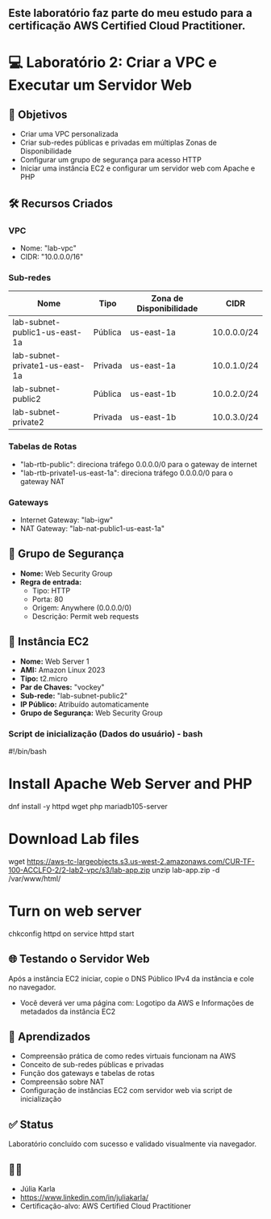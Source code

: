 ## Este laboratório faz parte do meu estudo para a certificação **AWS Certified Cloud Practitioner**.

# 💻 Laboratório 2: Criar a VPC e Executar um Servidor Web

## 🎯 Objetivos

- Criar uma VPC personalizada
- Criar sub-redes públicas e privadas em múltiplas Zonas de Disponibilidade
- Configurar um grupo de segurança para acesso HTTP
- Iniciar uma instância EC2 e configurar um servidor web com Apache e PHP

## 🛠️ Recursos Criados

### VPC
- Nome: "lab-vpc"
- CIDR: "10.0.0.0/16"

### Sub-redes
| Nome                         | Tipo      | Zona de Disponibilidade | CIDR         |
|------------------------------|-----------|--------------------------|--------------|
| lab-subnet-public1-us-east-1a  | Pública   | us-east-1a               | 10.0.0.0/24  |
| lab-subnet-private1-us-east-1a | Privada   | us-east-1a               | 10.0.1.0/24  |
| lab-subnet-public2             | Pública   | us-east-1b               | 10.0.2.0/24  |
| lab-subnet-private2            | Privada   | us-east-1b               | 10.0.3.0/24  |

### Tabelas de Rotas
- "lab-rtb-public": direciona tráfego 0.0.0.0/0 para o gateway de internet
- "lab-rtb-private1-us-east-1a": direciona tráfego 0.0.0.0/0 para o gateway NAT

### Gateways
- Internet Gateway: "lab-igw"
- NAT Gateway: "lab-nat-public1-us-east-1a"

## 🔐 Grupo de Segurança

- **Nome:** Web Security Group  
- **Regra de entrada:**  
  - Tipo: HTTP  
  - Porta: 80  
  - Origem: Anywhere (0.0.0.0/0)  
  - Descrição: Permit web requests

## 🚀 Instância EC2

- **Nome:** Web Server 1
- **AMI:** Amazon Linux 2023
- **Tipo:** t2.micro
- **Par de Chaves:** "vockey"
- **Sub-rede:** "lab-subnet-public2"
- **IP Público:** Atribuído automaticamente
- **Grupo de Segurança:** Web Security Group

### Script de inicialização (Dados do usuário) - bash

#!/bin/bash
# Install Apache Web Server and PHP
dnf install -y httpd wget php mariadb105-server
# Download Lab files
wget https://aws-tc-largeobjects.s3.us-west-2.amazonaws.com/CUR-TF-100-ACCLFO-2/2-lab2-vpc/s3/lab-app.zip
unzip lab-app.zip -d /var/www/html/
# Turn on web server
chkconfig httpd on
service httpd start

## 🌐 Testando o Servidor Web
Após a instância EC2 iniciar, copie o DNS Público IPv4 da instância e cole no navegador.

- Você deverá ver uma página com: Logotipo da AWS e Informações de metadados da instância EC2

## 🧠 Aprendizados
- Compreensão prática de como redes virtuais funcionam na AWS
- Conceito de sub-redes públicas e privadas
- Função dos gateways e tabelas de rotas
- Compreensão sobre NAT
- Configuração de instâncias EC2 com servidor web via script de inicialização

## ✅ Status
Laboratório concluído com sucesso e validado visualmente via navegador.

## 🧑‍💻 

- Júlia Karla 
- https://www.linkedin.com/in/juliakarla/
- Certificação-alvo: AWS Certified Cloud Practitioner
